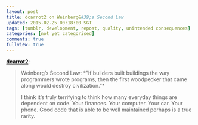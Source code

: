 ```yaml
---           
layout: post
title: dcarrot2 on Weinberg&#39;s Second Law
updated: 2015-02-25 00:18:00 SGT
tags: [tumblr, development, repost, quality, unintended consequences]
categories: [not yet categorised]
comments: true
fullview: true
---
```


[**dcarrot2**](http://dcarrot2.tumblr.com/post/82869327135/weinbergs-second-law-if-builders-built):

> Weinberg’s Second Law: \*”If builders built buildings the way programmers wrote programs, then the first woodpecker that came along would destroy civilization.”\*
>
> I think it’s truly terrifying to think how many everyday things are dependent on code. Your finances. Your computer. Your car. Your phone. Good code that is able to be well maintained perhaps is a true rarity.
